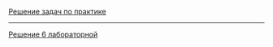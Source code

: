[Решение задач по практике](https://github.com/NastyaKrp/java-tasks)
*******************************************************************
[Решение 6 лабораторной](https://github.com/NastyaKrp/6lab_pp)
